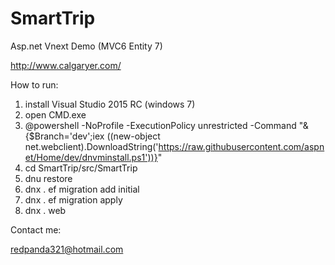 # SmartTrip
Asp.net Vnext Demo (MVC6 Entity 7)

http://www.calgaryer.com/

How to run:

1. install Visual Studio 2015 RC (windows 7)
2. open CMD.exe
3. @powershell -NoProfile -ExecutionPolicy unrestricted -Command "&{$Branch='dev';iex ((new-object net.webclient).DownloadString('https://raw.githubusercontent.com/aspnet/Home/dev/dnvminstall.ps1'))}"
4. cd SmartTrip/src/SmartTrip
5. dnu restore
6. dnx . ef migration add initial
7. dnx . ef migration apply
8. dnx . web

Contact me:

    
redpanda321@hotmail.com
    
 
